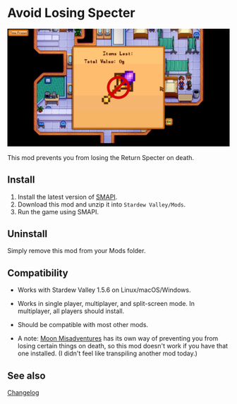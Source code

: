 Avoid Losing Specter
===========================

![Header image](AvoidLosingScepter/docs/banner.jpg)

This mod prevents you from losing the Return Specter on death.

## Install

1. Install the latest version of [SMAPI](https://smapi.io).
2. Download this mod and unzip it into `Stardew Valley/Mods`.
3. Run the game using SMAPI.

## Uninstall
Simply remove this mod from your Mods folder.

## Compatibility

* Works with Stardew Valley 1.5.6 on Linux/macOS/Windows.
* Works in single player, multiplayer, and split-screen mode. In multiplayer, all players should install.
* Should be compatible with most other mods. 

* A note: [Moon Misadventures](https://www.nexusmods.com/stardewvalley/mods/10612) has its own way of preventing you from losing certain things on death, so this mod doesn't work if you have that one installed. (I didn't feel like transpiling another mod today.)

## See also

[Changelog](AvoidLosingScepter/docs/Changelog.md)
